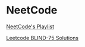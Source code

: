 # NeetCode

[NeetCode's Playlist](https://www.youtube.com/c/NeetCode/playlists)

[Leetcode BLIND-75 Solutions](https://www.youtube.com/playlist?list=PLot-Xpze53ldVwtstag2TL4HQhAnC8ATf)
